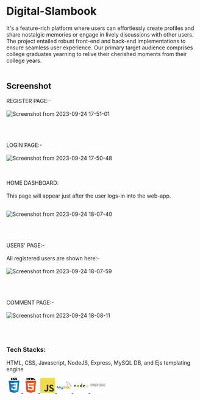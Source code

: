 # Digital-Slambook
It's a feature-rich platform where users can effortlessly create
profiles and share nostalgic memories or engage in lively discussions with other users. The project
entailed robust front-end and back-end implementations to ensure seamless user experience. Our
primary target audience comprises college graduates yearning to relive their cherished moments from
their college years.
<br>
<br>


## Screenshot
REGISTER PAGE:-
<br> <br>
![Screenshot from 2023-09-24 17-51-01](https://github.com/singhkaran202/Digital-Slambook/assets/105576642/41f937e0-0f31-4958-8219-a74371abd79b)



<br> <br> <br> 
LOGIN PAGE:-
<br> <br> 
![Screenshot from 2023-09-24 17-50-48](https://github.com/singhkaran202/Digital-Slambook/assets/105576642/ee41bcea-3b6e-42eb-924c-eda54cba75d5)
<br> <br> <br>

HOME DASHBOARD:
<br> <br> 
This page will appear just after the user logs-in into the web-app.
<br> <br>

![Screenshot from 2023-09-24 18-07-40](https://github.com/singhkaran202/Digital-Slambook/assets/105576642/6de7c811-310b-4ac6-a69a-be3699e368f4)

<br> <br> <br>
USERS' PAGE:-
<br> <br> 
All registered users are shown here:-
<br> <br>
![Screenshot from 2023-09-24 18-07-59](https://github.com/singhkaran202/Digital-Slambook/assets/105576642/29a52991-0a64-4d0a-9043-54aff00e9ef0)


<br> <br> <br>
COMMENT PAGE:-
<br> <br> 
![Screenshot from 2023-09-24 18-08-11](https://github.com/singhkaran202/Digital-Slambook/assets/105576642/1e812d2b-80b9-4dc5-87e5-cc42149d7336)

<br> <br>  


<h3 align="left">Tech Stacks: </h3>
<p>HTML, CSS, Javascript, NodeJS, Express, MySQL DB, and Ejs
templating engine</p>
<p align="left"> 
  
  <a href="https://www.w3schools.com/css/" target="_blank" rel="noreferrer"> <img src="https://raw.githubusercontent.com/devicons/devicon/master/icons/css3/css3-original-wordmark.svg" alt="css3" width="40" height="40"/> </a>  <a href="https://www.w3.org/html/" target="_blank" rel="noreferrer"> <img src="https://raw.githubusercontent.com/devicons/devicon/master/icons/html5/html5-original-wordmark.svg" alt="html5" width="40" height="40"/> </a> <a href="https://developer.mozilla.org/en-US/docs/Web/JavaScript" target="_blank" rel="noreferrer"> <img src="https://raw.githubusercontent.com/devicons/devicon/master/icons/javascript/javascript-original.svg" alt="javascript" width="40" height="40"/> </a> 
  <a href="https://www.mysql.com/" target="_blank" rel="noreferrer"> <img src="https://raw.githubusercontent.com/devicons/devicon/master/icons/mysql/mysql-original-wordmark.svg" alt="mysql" width="40" height="40"/> </a> <a href="https://nodejs.org" target="_blank" rel="noreferrer"> <img src="https://raw.githubusercontent.com/devicons/devicon/master/icons/nodejs/nodejs-original-wordmark.svg" alt="nodejs" width="40" height="40"/> </a>
   <a href="https://expressjs.com" target="_blank" rel="noreferrer"> <img src="https://raw.githubusercontent.com/devicons/devicon/master/icons/express/express-original-wordmark.svg" alt="express" width="40" height="40"/> </a></p>

